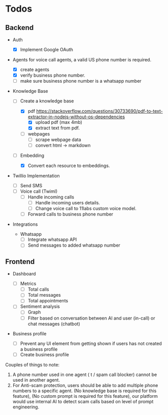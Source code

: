 # Todos

## Backend

- Auth

  - [x] Implement Google OAuth

- Agents
  for voice call agents, a valid US phone number is required.

  - [x] create agents
  - [x] verify business phone number.
  - [ ] make sure business phone number is a whatsapp number

- Knowledge Base

  - [ ] Create a knowledge base

    - [x] pdf
          https://stackoverflow.com/questions/30733690/pdf-to-text-extractor-in-nodejs-without-os-dependencies
      - [x] upload pdf (max 4mb)
      - [x] extract text from pdf.
    - [ ] webpages
      - [ ] scrape webpage data
      - [ ] convert html -> markdown

  - [ ] Embedding
    - [x] Convert each resource to embeddings.

- Twillio Implementation

  - [ ] Send SMS
  - [ ] Voice call (Twiml)
    - [ ] Handle incoming calls
      - [ ] Handle incoming users details.
      - [ ] Change voice call to 11labs custom voice model.
    - [ ] Forward calls to business phone number

- Integrations

  - Whatsapp
    - [ ] Integrate whatsapp API
    - [ ] Send messages to added whatsapp number

## Frontend

- Dashboard

  - [ ] Metrics
    - [ ] Total calls
    - [ ] Total messages
    - [ ] Total appointments
  - [ ] Sentiment analysis
    - [ ] Graph
    - [ ] Filter based on conversation between AI and user (in-call) or chat messages (chatbot)

- Business profile
  - [ ] Prevent any UI element from getting shown if users has not created a business profile
  - [ ] Create business profile

Couples of things to note:

1. A phone number used in one agent ( t / spam call blocker) cannot be used in another agent.
2. For Anti-scam protection, users should be able to add multiple phone numbers to a specific agent. (No knowledge base is required for this feature), (No custom prompt is required for this feature), our platform would use internal AI to detect scam calls based on level of prompt engineering.
